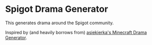 # Spigot Drama Generator

This generates drama around the Spigot community.

Inspired by (and heavily borrows from) [asiekierka's Minecraft Drama Generator](https://github.com/asiekierka/MinecraftDramaGenerator).
